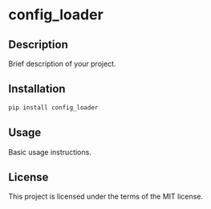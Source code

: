 # config_loader

## Description

Brief description of your project.

## Installation

```bash
pip install config_loader
```

## Usage

Basic usage instructions.

## License

This project is licensed under the terms of the MIT license.
